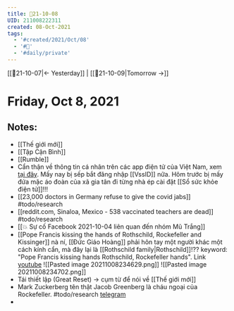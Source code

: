 ```yaml
---
title: 📝21-10-08
UID: 211008222311
created: 08-Oct-2021
tags:
  - '#created/2021/Oct/08'
  - '#📅'
  - '#daily/private'
---
```

[[📝21-10-07|<- Yesterday]] | [[📝21-10-09|Tomorrow ->]]
# Friday, Oct 8, 2021

## Notes:
- [[Thế giới mới]]
- [[Tập Cận Bình]]
- [[Rumble]]
- Cẩn thận về thông tin cá nhân trên các app điện tử của Việt Nam, xem [tại đây](https://vnhacker.blogspot.com/2021/10/canh-bao-lo-hong-lo-thong-tin-gan-25.html?m=1&fbclid=IwAR1y20k5hUNaKkYokyeXpocw_UTDx6mV9zOpEaeUhGWMHkrSsaHuJ1IHGg0). Mấy nay bị sếp bắt đăng nhập [[VssID]] nữa. Hôm trước bị mấy đứa mặc áo đoàn của xã gia tân đi từng nhà ép cài đặt [[Sổ sức khỏe điện tử]]!!!
- [[23,000 doctors in Germany refuse to give the covid jabs]] #todo/research 
- [[reddit.com, Sinaloa, Mexico - 538 vaccinated teachers are dead]] #todo/research 
- [[💥 Sự cố Facebook 2021-10-04 liên quan đến nhóm Mũ Trắng]]
- [[Pope Francis kissing the hands of Rothschild, Rockefeller and Kissinger]] nà ní, [[Đức Giáo Hoàng]] phải hôn tay một người khác một cách kính cẩn, mà đây lại là [[Rothschild family|Rothschild]]!?? keyword: "Pope Francis kissing hands Rothschild, Rockefeller hands". Link [youtube](https://www.youtube.com/watch?v=7KfuRW1c5Mk)
![[Pasted image 20211008234629.png]]
![[Pasted image 20211008234702.png]]
- Tái thiết lập (Great Reset) -> cụm từ để nói về [[Thế giới mới]]
- Mark Zuckerberg tên thật Jacob Greenberg là cháu ngoại của Rockefeller. #todo/research [telegram](https://t.me/TinCOVID19VaccineCapNhat/1466)
- 